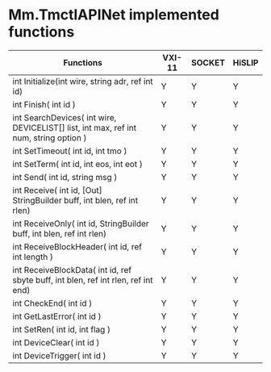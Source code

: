 # Mm.TmctlAPINet implemented functions

|Functions|VXI-11|SOCKET|HiSLIP|
|----|----|----|----|
|int Initialize(int wire, string adr, ref int id)|Y|Y|Y|
|int Finish( int id )|Y|Y|Y|
|int SearchDevices( int wire, DEVICELIST[] list, int max, ref int num, string option )|Y|Y|Y|
|int SetTimeout( int id, int tmo )|Y|Y|Y|
|int SetTerm( int id, int eos, int eot )|Y|Y|Y|
|int Send( int id, string msg )|Y|Y|Y|
|int Receive( int id, [Out] StringBuilder buff, int blen, ref int rlen)|Y|Y|Y|
|int ReceiveOnly( int id, StringBuilder buff, int blen, ref int rlen)|Y|Y|Y|
|int ReceiveBlockHeader( int id, ref int length )|Y|Y|Y|
|int ReceiveBlockData( int id, ref sbyte buff, int blen, ref int rlen, ref int end)|Y|Y|Y|
|int CheckEnd( int id )|Y|Y|Y|
|int GetLastError( int id )|Y|Y|Y|
|int SetRen( int id, int flag )|Y|Y|Y|
|int DeviceClear( int id )|Y|Y|Y|
|int DeviceTrigger( int id )|Y|Y|Y|
